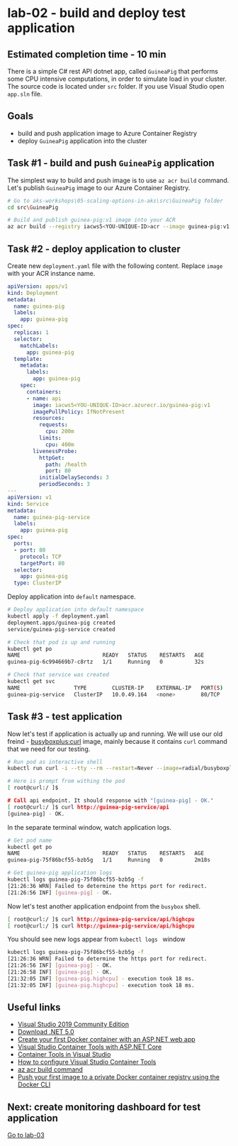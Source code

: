 # lab-02 - build and deploy test application

## Estimated completion time - 10 min

There is a simple C# rest API dotnet app, called `GuineaPig` that performs some CPU intensive computations, in order to simulate load in your cluster.
The source code is located under `src` folder. If you use Visual Studio open `app.sln` file. 

## Goals

* build and push application image to Azure Container Registry
* deploy `GuineaPig` application into the cluster

## Task #1 - build and push `GuineaPig` application

The simplest way to build and push image is to use `az acr build` command. Let's publish `GuineaPig` image to our Azure Container Registry.

```bash
# Go to aks-workshops\05-scaling-options-in-aks\src\GuineaPig folder
cd src\GuineaPig

# Build and publish guinea-pig:v1 image into your ACR
az acr build --registry iacws5<YOU-UNIQUE-ID>acr --image guinea-pig:v1 --file Dockerfile ..
```

## Task #2 - deploy application to cluster

Create new `deployment.yaml` file with the following content. Replace `image` with your ACR instance name.

```yaml
apiVersion: apps/v1
kind: Deployment
metadata:
  name: guinea-pig
  labels:
    app: guinea-pig
spec:
  replicas: 1
  selector:
    matchLabels:
      app: guinea-pig
  template:
    metadata:
      labels:
        app: guinea-pig
    spec:
      containers:
      - name: api
        image: iacws5<YOU-UNIQUE-ID>acr.azurecr.io/guinea-pig:v1
        imagePullPolicy: IfNotPresent
        resources: 
          requests:
            cpu: 200m
          limits:
            cpu: 400m
        livenessProbe:
          httpGet:
            path: /health
            port: 80
          initialDelaySeconds: 3
          periodSeconds: 3    
---
apiVersion: v1
kind: Service
metadata:
  name: guinea-pig-service
  labels:
    app: guinea-pig
spec:
  ports:
  - port: 80
    protocol: TCP
    targetPort: 80
  selector:
    app: guinea-pig
  type: ClusterIP
```

Deploy application into `default` namespace. 

```bash
# Deploy application into default namespace
kubectl apply -f deployment.yaml
deployment.apps/guinea-pig created
service/guinea-pig-service created

# Check that pod is up and running
kubectl get po
NAME                          READY   STATUS    RESTARTS   AGE
guinea-pig-6c994669b7-c8rtz   1/1     Running   0          32s

# Check that service was created
kubectl get svc
NAME                 TYPE        CLUSTER-IP    EXTERNAL-IP   PORT(S)   AGE
guinea-pig-service   ClusterIP   10.0.49.164   <none>        80/TCP    47s
```

## Task #3 - test application

Now let's test if application is actually up and running. We will use our old freind - [busyboxplus:curl](https://hub.docker.com/r/radial/busyboxplus) image, mainly because it contains `curl` command that we need for our testing. 

```bash
# Run pod as interactive shell
kubectl run curl -i --tty --rm --restart=Never --image=radial/busyboxplus:curl -- sh

# Here is prompt from withing the pod
[ root@curl:/ ]$ 

# Call api endpoint. It should response with "[guinea-pig] - OK."
[ root@curl:/ ]$ curl http://guinea-pig-service/api
[guinea-pig] - OK.
```

In the separate terminal window, watch application logs.

```bash
# Get pod name
kubectl get po
NAME                          READY   STATUS    RESTARTS   AGE
guinea-pig-75f86bcf55-bzb5g   1/1     Running   0          2m18s

# Get guinea-pig application logs
kubectl logs guinea-pig-75f86bcf55-bzb5g -f
[21:26:36 WRN] Failed to determine the https port for redirect.
[21:26:56 INF] [guinea-pig] - OK.
```

Now let's test another application endpoint from the `busybox` shell.  

```bash
[ root@curl:/ ]$ curl http://guinea-pig-service/api/highcpu
[ root@curl:/ ]$ curl http://guinea-pig-service/api/highcpu
```

You should see new logs appear from `kubectl logs ` window

```bash
kubectl logs guinea-pig-75f86bcf55-bzb5g -f
[21:26:36 WRN] Failed to determine the https port for redirect.
[21:26:56 INF] [guinea-pig] - OK.
[21:26:58 INF] [guinea-pig] - OK.
[21:32:05 INF] [guinea-pig.highcpu] - execution took 18 ms.
[21:32:05 INF] [guinea-pig.highcpu] - execution took 18 ms.
```

## Useful links

* [Visual Studio 2019 Community Edition](https://visualstudio.microsoft.com/downloads/?WT.mc_id=AZ-MVP-5003837)
* [Download .NET 5.0](https://dotnet.microsoft.com/download/dotnet/5.0?WT.mc_id=AZ-MVP-5003837)
* [Create your first Docker container with an ASP.NET web app](https://tutorials.visualstudio.com/aspnet-container/containerize?WT.mc_id=AZ-MVP-5003837)
* [Visual Studio Container Tools with ASP.NET Core](https://docs.microsoft.com/en-us/aspnet/core/host-and-deploy/docker/visual-studio-tools-for-docker?view=aspnetcore-5.0&WT.mc_id=AZ-MVP-5003837)
* [Container Tools in Visual Studio](https://docs.microsoft.com/en-us/visualstudio/containers/?view=vs-2019&WT.mc_id=AZ-MVP-5003837)
* [How to configure Visual Studio Container Tools](https://docs.microsoft.com/en-us/visualstudio/containers/container-tools-configure?view=vs-2019&WT.mc_id=AZ-MVP-5003837)
* [az acr build command](https://docs.microsoft.com/en-us/cli/azure/acr?view=azure-cli-latest&WT.mc_id=AZ-MVP-5003837#az_acr_build)
* [Push your first image to a private Docker container registry using the Docker CLI](https://docs.microsoft.com/en-us/azure/container-registry/container-registry-get-started-docker-cli?WT.mc_id=AZ-MVP-5003837)

## Next: create monitoring dashboard for test application

[Go to lab-03](../lab-03/readme.md)